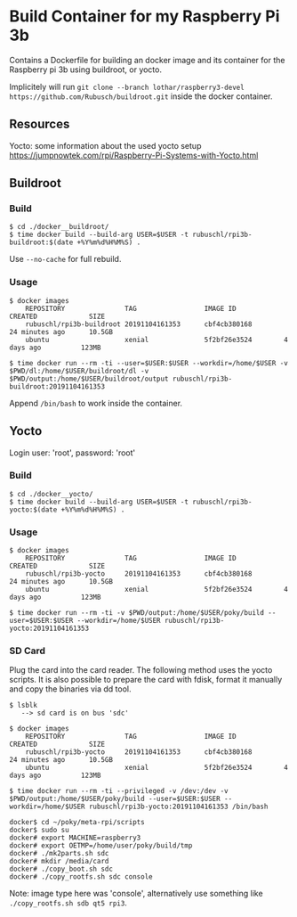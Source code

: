 # Build Container for my Raspberry Pi 3b

Contains a Dockerfile for building an docker image and its container for the Raspberry pi 3b using buildroot, or yocto.

Implicitely will run ```git clone --branch lothar/raspberry3-devel https://github.com/Rubusch/buildroot.git``` inside the docker container.



## Resources

Yocto: some information about the used yocto setup
https://jumpnowtek.com/rpi/Raspberry-Pi-Systems-with-Yocto.html



## Buildroot

### Build


```
$ cd ./docker__buildroot/
$ time docker build --build-arg USER=$USER -t rubuschl/rpi3b-buildroot:$(date +%Y%m%d%H%M%S) .
```

Use ```--no-cache``` for full rebuild.  


### Usage

```
$ docker images
    REPOSITORY               TAG                 IMAGE ID            CREATED             SIZE
    rubuschl/rpi3b-buildroot 20191104161353      cbf4cb380168        24 minutes ago      10.5GB
    ubuntu                   xenial              5f2bf26e3524        4 days ago          123MB

$ time docker run --rm -ti --user=$USER:$USER --workdir=/home/$USER -v $PWD/dl:/home/$USER/buildroot/dl -v $PWD/output:/home/$USER/buildroot/output rubuschl/rpi3b-buildroot:20191104161353
```

Append ``/bin/bash`` to work inside the container.  




## Yocto

Login user: 'root', password: 'root'


### Build

```
$ cd ./docker__yocto/
$ time docker build --build-arg USER=$USER -t rubuschl/rpi3b-yocto:$(date +%Y%m%d%H%M%S) .
```


### Usage

```
$ docker images
    REPOSITORY               TAG                 IMAGE ID            CREATED             SIZE
    rubuschl/rpi3b-yocto     20191104161353      cbf4cb380168        24 minutes ago      10.5GB
    ubuntu                   xenial              5f2bf26e3524        4 days ago          123MB

$ time docker run --rm -ti -v $PWD/output:/home/$USER/poky/build --user=$USER:$USER --workdir=/home/$USER rubuschl/rpi3b-yocto:20191104161353
```


### SD Card

Plug the card into the card reader. The following method uses the yocto scripts. It is also possible to prepare the card with fdisk, format it manually and copy the binaries via dd tool.

```
$ lsblk
   --> sd card is on bus 'sdc'

$ docker images
    REPOSITORY               TAG                 IMAGE ID            CREATED             SIZE
    rubuschl/rpi3b-yocto     20191104161353      cbf4cb380168        24 minutes ago      10.5GB
    ubuntu                   xenial              5f2bf26e3524        4 days ago          123MB

$ time docker run --rm -ti --privileged -v /dev:/dev -v $PWD/output:/home/$USER/poky/build --user=$USER:$USER --workdir=/home/$USER rubuschl/rpi3b-yocto:20191104161353 /bin/bash

docker$ cd ~/poky/meta-rpi/scripts
docker$ sudo su
docker# export MACHINE=raspberry3
docker# export OETMP=/home/user/poky/build/tmp
docker# ./mk2parts.sh sdc
docker# mkdir /media/card
docker# ./copy_boot.sh sdc
docker# ./copy_rootfs.sh sdc console
```

Note: image type here was 'console', alternatively use something like ``./copy_rootfs.sh sdb qt5 rpi3``.

